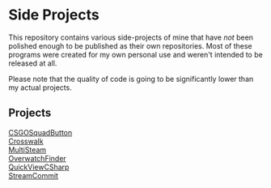 # Side Projects
This repository contains various side-projects of mine that have *not* been polished enough to be published as their own repositories. Most of these programs were created for my own personal use and weren't intended to be released at all.

Please note that the quality of code is going to be significantly lower than my actual projects.

## Projects

[CSGOSquadButton](https://github.com/rakijah/SideProjects/tree/master/CSGOSquadButton)  
[Crosswalk](https://github.com/rakijah/SideProjects/tree/master/Crosswalk)  
[MultiSteam](https://github.com/rakijah/SideProjects/tree/master/MultiSteam)  
[OverwatchFinder](https://github.com/rakijah/SideProjects/tree/master/OverwatchFinder)  
[QuickViewCSharp](https://github.com/rakijah/SideProjects/tree/master/QuickViewCSharp)  
[StreamCommit](https://github.com/rakijah/SideProjects/tree/master/StreamCommit)  

